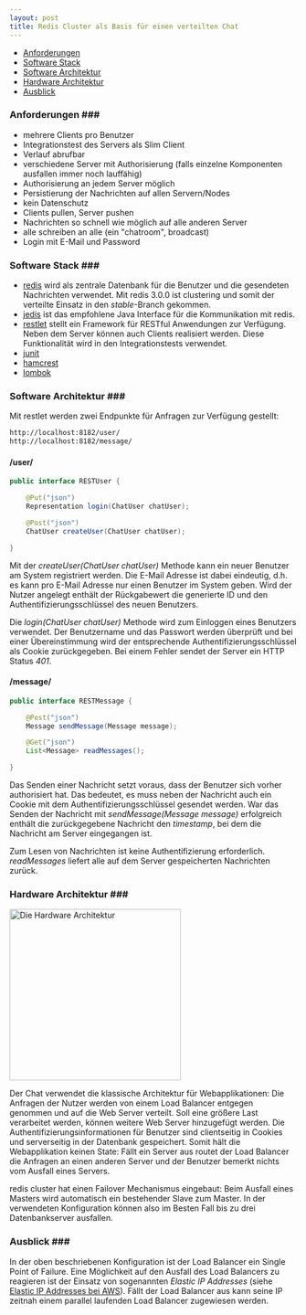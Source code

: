 ```yaml
---
layout: post
title: Redis Cluster als Basis für einen verteilten Chat
---
```


- [Anforderungen](#anforderungen)
- [Software Stack](#stack)
- [Software Architektur](#softwarearchitektur)
- [Hardware Architektur](#hardwarearchitektur)
- [Ausblick](#ausblick)

### Anforderungen <a id="anforderungen"></a>###

- mehrere Clients pro Benutzer
- Integrationstest des Servers als Slim Client
- Verlauf abrufbar
- verschiedene Server mit Authorisierung (falls einzelne Komponenten ausfallen immer noch lauffähig)
- Authorisierung an jedem Server möglich
- Persistierung der Nachrichten auf allen Servern/Nodes
- kein Datenschutz
- Clients pullen, Server pushen
- Nachrichten so schnell wie möglich auf alle anderen Server
- alle schreiben an alle (ein "chatroom", broadcast)
- Login mit E-Mail und Password

### Software Stack <a id="stack"></a>###

- [redis](http://redis.io/) wird als zentrale Datenbank für die Benutzer und die gesendeten Nachrichten verwendet. Mit redis 3.0.0 ist clustering und somit der verteilte Einsatz in den _stable_-Branch gekommen.
- [jedis](https://github.com/xetorthio/jedis) ist das empfohlene Java Interface für die Kommunikation mit redis.
- [restlet](http://restlet.com/) stellt ein Framework für RESTful Anwendungen zur Verfügung. Neben dem Server können auch Clients realisiert werden. Diese Funktionalität wird in den Integrationstests verwendet.
- [junit](http://junit.org) 
- [hamcrest](http://hamcrest.org/JavaHamcrest/)
- [lombok](http://projectlombok.org/)

### Software Architektur <a id="softwarearchitektur"></a>###

Mit restlet werden zwei Endpunkte für Anfragen zur Verfügung gestellt:

~~~bash
http://localhost:8182/user/
http://localhost:8182/message/
~~~

#### /user/ ####

~~~java
public interface RESTUser {

	@Put("json")
	Representation login(ChatUser chatUser);

	@Post("json")
	ChatUser createUser(ChatUser chatUser);

}
~~~

Mit der _createUser(ChatUser chatUser)_ Methode kann ein neuer Benutzer am System registriert werden. Die E-Mail Adresse ist dabei eindeutig, d.h. es kann pro E-Mail Adresse nur einen Benutzer im System geben. Wird der Nutzer angelegt enthält der Rückgabewert die generierte ID und den Authentifizierungsschlüssel des neuen Benutzers.

Die _login(ChatUser chatUser)_ Methode wird zum Einloggen eines Benutzers verwendet. Der Benutzername und das Passwort werden überprüft und bei einer Übereinstimmung wird der entsprechende Authentifizierungsschlüssel als Cookie zurückgegeben. Bei einem Fehler sendet der Server ein HTTP Status _401_.

#### /message/ ####

~~~java
public interface RESTMessage {

	@Post("json")
	Message sendMessage(Message message);

	@Get("json")
	List<Message> readMessages();

}
~~~

Das Senden einer Nachricht setzt voraus, dass der Benutzer sich vorher authorisiert hat. Das bedeutet, es muss neben der Nachricht auch ein Cookie mit dem Authentifizierungsschlüssel gesendet werden. War das Senden der Nachricht mit _sendMessage(Message message)_ erfolgreich enthält die zurückgegebene Nachricht den _timestamp_, bei dem die Nachricht am Server eingegangen ist.

Zum Lesen von Nachrichten ist keine Authentifizierung erforderlich. _readMessages_ liefert alle auf dem Server gespeicherten Nachrichten zurück.

### Hardware Architektur <a id="hardwarearchitektur"></a>###
<img src="{{ site.url }}/assets/chat_architecture.png" alt="Die Hardware Architektur" style="width: 300px;"/>

Der Chat verwendet die klassische Architektur für Webapplikationen: Die Anfragen der Nutzer werden von einem Load Balancer entgegen genommen und auf die Web Server verteilt. Soll eine größere Last verarbeitet werden, können weitere Web Server hinzugefügt werden. Die Authentifizierungsinformationen für Benutzer sind clientseitig in Cookies und serverseitig in der Datenbank gespeichert. Somit hält die Webapplikation keinen State: Fällt ein Server aus routet der Load Balancer die Anfragen an einen anderen Server und der Benutzer bemerkt nichts vom Ausfall eines Servers.

redis cluster hat einen Failover Mechanismus eingebaut: Beim Ausfall eines Masters wird automatisch ein bestehender Slave zum Master. In der verwendeten Konfiguration können also im Besten Fall bis zu drei Datenbankserver ausfallen.

### Ausblick <a id="ausblick"></a>###

In der oben beschriebenen Konfiguration ist der Load Balancer ein Single Point of Failure. Eine Möglichkeit auf den Ausfall des Load Balancers zu reagieren ist der Einsatz von sogenannten _Elastic IP Addresses_ (siehe [Elastic IP Addresses bei AWS](http://docs.aws.amazon.com/AWSEC2/latest/UserGuide/elastic-ip-addresses-eip.html)). Fällt der Load Balancer aus kann seine IP zeitnah einem parallel laufenden Load Balancer zugewiesen werden.
